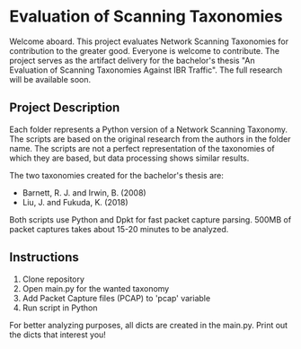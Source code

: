 Evaluation of Scanning Taxonomies
=============

Welcome aboard. This project evaluates Network Scanning Taxonomies for contribution to the greater good. Everyone is welcome to contribute. The project serves as the artifact delivery for the bachelor's thesis "An Evaluation of Scanning Taxonomies Against IBR Traffic". The full research will be available soon.


Project Description 
---------------
Each folder represents a Python version of a Network Scanning Taxonomy. The scripts are based on the original research from the authors in the folder name. The scripts are not a perfect representation of the taxonomies of which they are based, but data processing shows similar results.

The two taxonomies created for the bachelor's thesis are:

- Barnett, R. J. and Irwin, B. (2008)
- Liu, J. and Fukuda, K. (2018)

Both scripts use Python and Dpkt for fast packet capture parsing. 500MB of packet captures takes about 15-20 minutes to be analyzed.

Instructions
---------------
1. Clone repository
2. Open main.py for the wanted taxonomy
3. Add Packet Capture files (PCAP) to 'pcap' variable
4. Run script in Python

For better analyzing purposes, all dicts are created in the main.py. Print out the dicts that interest you!
